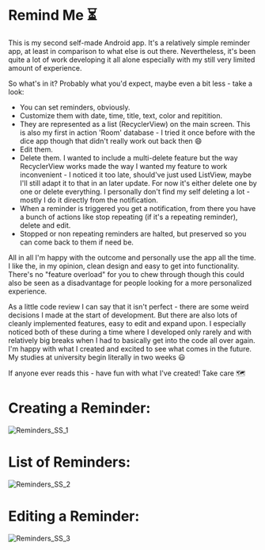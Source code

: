 # Remind Me :hourglass_flowing_sand:

This is my second self-made Android app. It's a relatively simple reminder app, at least in comparison to what else is out there. Nevertheless, it's been quite a lot of work developing it all alone especially with my still very limited amount of experience. 

So what's in it? Probably what you'd expect, maybe even a bit less - take a look:
* You can set reminders, obviously. 
* Customize them with date, time, title, text, color and repitition. 
* They are represented as a list (RecyclerView) on the main screen. This is also my first in action 'Room' database - I tried it once before with the dice app though that didn't really work out back then :smile:
* Edit them.
* Delete them. I wanted to include a multi-delete feature but the way RecyclerView works made the way I wanted my feature to work inconvenient - I noticed it too late, should've just used ListView, maybe I'll still adapt it to that in an later update. For now it's either delete one by one or delete everything. I personally don't find my self deleting a lot - mostly I do it directly from the notification.
* When a reminder is triggered you get a notification, from there you have a bunch of actions like stop repeating (if it's a repeating reminder), delete and edit.
* Stopped or non repeating reminders are halted, but preserved so you can come back to them if need be.

All in all I'm happy with the outcome and personally use the app all the time. I like the, in my opinion, clean design and easy to get into functionality. There's no "feature overload" for you to chew through though this could also be seen as a disadvantage for people looking for a more personalized experience.

As a little code review I can say that it isn't perfect - there are some weird decisions I made at the start of development. But there are also lots of cleanly implemented features, easy to edit and expand upon. I especially noticed both of these during a time where I developed only rarely and with relatively big breaks when I had to basically get into the code all over again. I'm happy with what I created and excited to see what comes in the future. My studies at university begin literally in two weeks :smiley:

If anyone ever reads this - have fun with what I've created! Take care :world_map:

# **Creating a Reminder:**
![Reminders_SS_1](https://github.com/LukasH77/RemindMe/blob/master/app/src/main/res/drawable/reminder_ss_1_phone_en.png)

# **List of Reminders:**
![Reminders_SS_2](https://github.com/LukasH77/RemindMe/blob/master/app/src/main/res/drawable/reminder_ss_3_phone_en.png)

# **Editing a Reminder:**
![Reminders_SS_3](https://github.com/LukasH77/RemindMe/blob/master/app/src/main/res/drawable/reminder_ss_4_phone_en.png)
